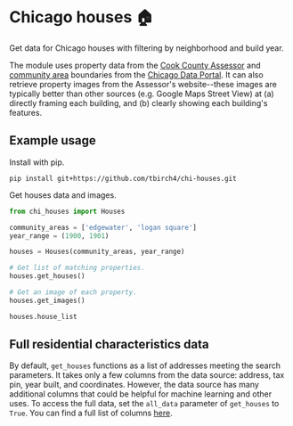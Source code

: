 # Chicago houses 🏠

Get data for Chicago houses with filtering by neighborhood and build year.

The module uses property data from the [Cook County Assessor](https://datacatalog.cookcountyil.gov/Property-Taxation/Assessor-Archived-05-11-2022-Residential-Property-/bcnq-qi2z) and [community area](https://en.wikipedia.org/wiki/Community_areas_in_Chicago) boundaries from the [Chicago Data Portal](https://data.cityofchicago.org/Facilities-Geographic-Boundaries/Boundaries-Community-Areas-current-/cauq-8yn6). It can also retrieve property images from the Assessor's website--these images are typically better than other sources (e.g. Google Maps Street View) at (a) directly framing each building, and (b) clearly showing each building's features.

## Example usage

Install with pip.
```shell
pip install git+https://github.com/tbirch4/chi-houses.git
```

Get houses data and images.

```python
from chi_houses import Houses

community_areas = ['edgewater', 'logan square']
year_range = (1900, 1901)

houses = Houses(community_areas, year_range)

# Get list of matching properties.
houses.get_houses()

# Get an image of each property.
houses.get_images()

houses.house_list
```

## Full residential characteristics data
By default, `get_houses` functions as a list of addresses meeting the search parameters. It takes only a few columns from the data source: address, tax pin, year built, and coordinates. However, the data source has many additional columns that could be helpful for machine learning and other uses. To access the full data, set the `all_data` parameter of `get_houses` to `True`. You can find a full list of columns [here](https://datacatalog.cookcountyil.gov/Property-Taxation/Assessor-Archived-05-11-2022-Residential-Property-/bcnq-qi2z).
